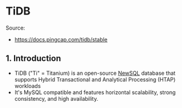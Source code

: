 # TiDB

Source:

- <https://docs.pingcap.com/tidb/stable>

## 1. Introduction

- TiDB ("Ti" = Titanium) is an open-source [NewSQL](../newsql/README.md) database that supports Hybrid Transactional and Analytical Processing (HTAP) workloads
- It's MySQL compatible and features horizontal scalability, strong consistency, and high availability.
